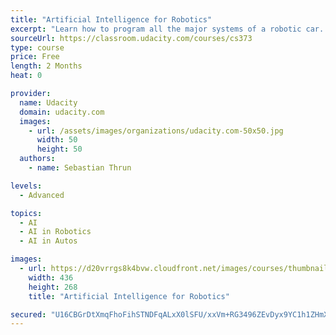 ```yaml
---
title: "Artificial Intelligence for Robotics"
excerpt: "Learn how to program all the major systems of a robotic car. Topics include planning, search, localization, tracking, and control."
sourceUrl: https://classroom.udacity.com/courses/cs373
type: course
price: Free
length: 2 Months
heat: 0

provider:
  name: Udacity
  domain: udacity.com
  images:
    - url: /assets/images/organizations/udacity.com-50x50.jpg
      width: 50
      height: 50
  authors:
    - name: Sebastian Thrun

levels:
  - Advanced

topics:
  - AI
  - AI in Robotics
  - AI in Autos

images:
  - url: https://d20vrrgs8k4bvw.cloudfront.net/images/courses/thumbnails/cs373_thumbnail.jpg
    width: 436
    height: 268
    title: "Artificial Intelligence for Robotics"

secured: "U16CBGrDtXmqFhoFihSTNDFqALxX0lSFU/xxVm+RG3496ZEvDyx9YC1h1ZHmXURiJWr7Nl4Ci7Nt3TxvxSMUsqGmBsom7tzYOKoLwSAF1lxqBjGlac2+X45MTa06UrfOELM05X14NBSDMLETAYRGgEkEh6HeUDRR2MG9B5KIzLjKbBkRXSVkrPVWPqbeqqC8PTeuIzbL9TwSJE+RS8zUqkBS9bSI8vwKN4s+utpMqRv22p7ChzpHCQ3O0d++fsfPKRiOItDoWz2ElbrGJlz5/Q==;2KcC1ALPKLZw0dDySZ8bxA=="
---
```


